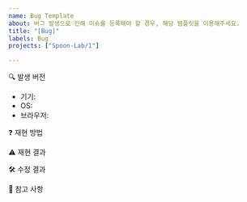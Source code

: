 ```yaml
---
name: Bug Template
about: 버그 발생으로 인해 이슈를 등록해야 할 경우, 해당 템플릿을 이용해주세요.
title: "[Bug]"
labels: Bug
projects: ["Spoon-Lab/1"]

---
```


🔍 발생 버전
- 기기: <!-- 데스크탑과 모바일 중에 이슈를 어디서 발견했는지 작성해주세요.  -->
- OS:  <!-- 이슈가 발견된 기기의 OS가 iOS, Window, Android 중에 어떤 것인지 기입해주세요.  --> 
- 브라우저: <!-- 이슈가 발견된 브라우저가 Chrome, 삼성, Firefox, Safari 등 어떤 브라우저에서 발견된 건지 기입해주세요.  --> 

❓ 재현 방법
<!-- 어떤 방법을 통해서 재현이 되었는지 상세하게 서술해주세요. -->
<!-- 앞에 숫자를 붙여서 단계별로 설명해주시면 더 좋습니다.   -->

⚠️ 재현 결과
<!-- 재현 결과, 어떤 버그가 발생했는지 기입해주세요.  -->

🛠️ 수정 결과
<!--해당 버그를 수정 시, 어떤 결과가 나타나야 하는지 기입해주세요.  -->

🔖 참고 사항
<!-- 해당 사항은 선택입니다. -->
<!-- 버그 수정과 관련하여 참고해야 할 사항이 있다면 기입해주세요. -->
